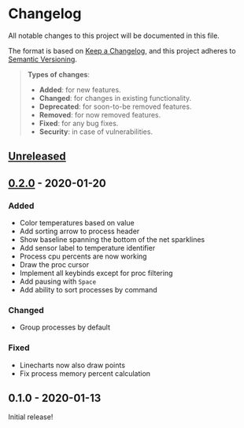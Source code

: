 # Changelog
All notable changes to this project will be documented in this file.

The format is based on [Keep a Changelog](https://keepachangelog.com/en/1.0.0/),
and this project adheres to [Semantic Versioning](https://semver.org/spec/v2.0.0.html).

> **Types of changes**:
>
> - **Added**: for new features.
> - **Changed**: for changes in existing functionality.
> - **Deprecated**: for soon-to-be removed features.
> - **Removed**: for now removed features.
> - **Fixed**: for any bug fixes.
> - **Security**: in case of vulnerabilities.

## [Unreleased]

## [0.2.0] - 2020-01-20

### Added

- Color temperatures based on value
- Add sorting arrow to process header
- Show baseline spanning the bottom of the net sparklines
- Add sensor label to temperature identifier
- Process cpu percents are now working
- Draw the proc cursor
- Implement all keybinds except for proc filtering
- Add pausing with `Space`
- Add ability to sort processes by command

### Changed

- Group processes by default

### Fixed

- Linecharts now also draw points
- Fix process memory percent calculation

## 0.1.0 - 2020-01-13

Initial release!

[Unreleased]: https://github.com/cjbassi/ytop/compare/0.2.0...HEAD
[0.2.0]: https://github.com/cjbassi/ytop/compare/0.1.0...0.2.0
